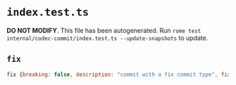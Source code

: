 # `index.test.ts`

**DO NOT MODIFY**. This file has been autogenerated. Run `rome test internal/codec-commit/index.test.ts --update-snapshots` to update.

## `fix`

```javascript
fix {breaking: false, description: "commit with a fix commit type", fixesIssues: []}
```
